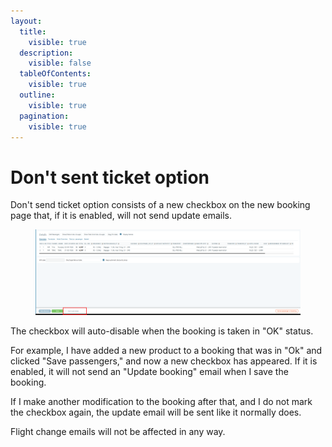 ```yaml
---
layout:
  title:
    visible: true
  description:
    visible: false
  tableOfContents:
    visible: true
  outline:
    visible: true
  pagination:
    visible: true
---
```


# Don't sent ticket option

Don't send ticket option consists of a new checkbox on the new booking page that, if it is enabled, will not send update emails.&#x20;

<figure><img src="../../.gitbook/assets/image (2) (1) (1) (1) (1) (1) (1) (1) (1) (1) (1) (1) (1) (1) (1) (1) (1) (1) (1) (1) (1) (1) (1) (1) (1) (1) (1) (1) (1) (1) (1) (1) (1) (1).png" alt=""><figcaption></figcaption></figure>

The checkbox will auto-disable when the booking is taken in "OK" status.&#x20;

For example, I have added a new product to a booking that was in "Ok" and clicked "Save passengers," and now a new checkbox has appeared. If it is enabled, it will not send an "Update booking" email when I save the booking.&#x20;

If I make another modification to the booking after that, and I do not mark the checkbox again, the update email will be sent like it normally does.&#x20;

Flight change emails will not be affected in any way.
